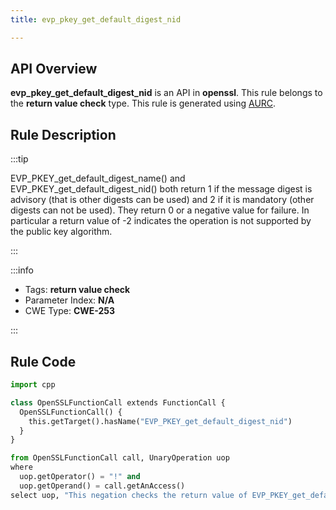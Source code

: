 ```yaml
---
title: evp_pkey_get_default_digest_nid

---
```



## API Overview
**evp_pkey_get_default_digest_nid** is an API in **openssl**. This rule belongs to the **return value check** type. This rule is generated using [AURC](../../tools/AURC).
## Rule Description

:::tip

EVP_PKEY_get_default_digest_name() and EVP_PKEY_get_default_digest_nid() both return 1 if the message digest is advisory (that is other digests can be used) and 2 if it is mandatory (other digests can not be used). They return 0 or a negative value for failure.  In particular a return value of -2 indicates the operation is not supported by the public key algorithm.

:::

:::info

- Tags: **return value check**
- Parameter Index: **N/A**
- CWE Type: **CWE-253**

:::

## Rule Code
```python
import cpp

class OpenSSLFunctionCall extends FunctionCall {
  OpenSSLFunctionCall() {
    this.getTarget().hasName("EVP_PKEY_get_default_digest_nid")
  }
}

from OpenSSLFunctionCall call, UnaryOperation uop
where
  uop.getOperator() = "!" and
  uop.getOperand() = call.getAnAccess()
select uop, "This negation checks the return value of EVP_PKEY_get_default_digest_nid."
```